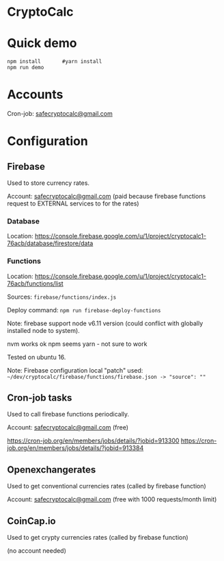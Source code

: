 # CryptoCalc



# Quick demo

```
npm install       #yarn install    
npm run demo
```


# Accounts

Cron-job: safecryptocalc@gmail.com


# Configuration


## Firebase
Used to store currency rates.

Account: safecryptocalc@gmail.com  (paid because firebase functions request to EXTERNAL services to for the rates)

### Database
Location: https://console.firebase.google.com/u/1/project/cryptocalc1-76acb/database/firestore/data

### Functions
Location: https://console.firebase.google.com/u/1/project/cryptocalc1-76acb/functions/list

Sources: ```firebase/functions/index.js```

Deploy command: ```npm run firebase-deploy-functions```

Note: firebase support node v6.11 version (could conflict with globally installed node to system).

nvm works ok
npm seems yarn - not sure to work

Tested on ubuntu 16.

Note: Firebase configuration local "patch" used: ```~/dev/cryptocalc/firebase/functions/firebase.json -> "source": ""```


## Cron-job tasks
Used to call firebase functions periodically.

Account: safecryptocalc@gmail.com (free)

https://cron-job.org/en/members/jobs/details/?jobid=913300
https://cron-job.org/en/members/jobs/details/?jobid=913384


## Openexchangerates
Used to get conventional currencies rates (called by firebase function)

Account: safecryptocalc@gmail.com (free with 1000 requests/month limit)

## CoinCap.io
Used to get crypty currencies rates (called by firebase function)

(no account needed)
